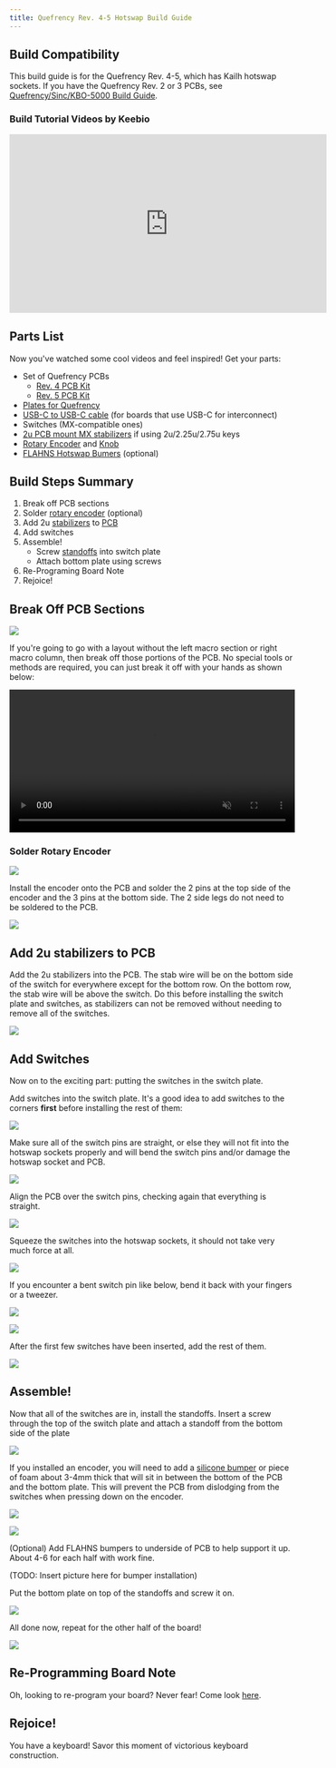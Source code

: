 ```yaml
---
title: Quefrency Rev. 4-5 Hotswap Build Guide 
---
```


## Build Compatibility

This build guide is for the Quefrency Rev. 4-5, which has Kailh hotswap sockets. If you have the Quefrency Rev. 2 or 3 PCBs, see [Quefrency/Sinc/KBO-5000 Build Guide](quefrency-rev2-sinc-build-guide.md).

### Build Tutorial Videos by Keebio

<iframe width="560" height="315" src="https://www.youtube.com/embed/ONEaWsojIn0" title="YouTube video player" frameborder="0" allow="accelerometer; autoplay; clipboard-write; encrypted-media; gyroscope; picture-in-picture" allowfullscreen></iframe>

## Parts List

Now you've watched some cool videos and feel inspired! Get your parts:

* Set of Quefrency PCBs
  * [Rev. 4 PCB Kit](https://keeb.io/products/quefrency-rev-4-65-split-staggered-keyboard)
  * [Rev. 5 PCB Kit](https://keeb.io/products/quefrency-rev-5-pcbs-hotswap-65-65xt-split-staggered-keyboard)
* [Plates for Quefrency](https://keeb.io/products/quefrency-fr4-plates)
* [USB-C to USB-C cable](https://keeb.io/products/usb-c-to-usb-c-cable) (for boards that use USB-C for interconnect)
* Switches (MX-compatible ones)
* [2u PCB mount MX stabilizers](https://keeb.io/products/cherry-mx-stabilizer) if using 2u/2.25u/2.75u keys
* [Rotary Encoder](https://keeb.io/products/rotary-encoder-ec11) and [Knob](https://keeb.io/products/rotary-encoder-knob-ec11)
* [FLAHNS Hotswap Bumers](https://keeb.io/products/flahns-5mm-hotswap-silicone-bumpers) (optional)

## Build Steps Summary

1. Break off PCB sections
2. Solder [rotary encoder](glossary#rotary-encoder) (optional)
3. Add 2u [stabilizers](glossary#stabilizers) to [PCB](glossary#pcb)
4. Add switches
5. Assemble!
    * Screw [standoffs](glossary#standoffs) into switch plate
    * Attach bottom plate using screws
6. Re-Programing Board Note
7. Rejoice!

## Break Off PCB Sections

![](./assets/images/quefrency-rev4/IMG_5558.jpeg)

If you're going to go with a layout without the left macro section or right macro column, then break off those portions of the PCB. No special tools or methods are required, you can just break it off with your hands as shown below:

<video width="100%" controls muted loop>
  <source src="/videos/pcb-break.mp4" type="video/mp4" />
</video>

### Solder Rotary Encoder

![](./assets/images/quefrency-rev4/IMG_5559.jpeg)

Install the encoder onto the PCB and solder the 2 pins at the top side of the encoder and the 3 pins at the bottom side. The 2 side legs do not need to be soldered to the PCB.

![](./assets/images/quefrency-rev4/IMG_5560.jpeg)

## Add 2u stabilizers to PCB

Add the 2u stabilizers into the PCB. The stab wire will be on the bottom side of the switch for everywhere except for the bottom row. On the bottom row, the stab wire will be above the switch. Do this before installing the switch plate and switches, as stabilizers can not be removed without needing to remove all of the switches.

![](./assets/images/quefrency-rev4/IMG_5566.jpeg)

## Add Switches

Now on to the exciting part: putting the switches in the switch plate.

Add switches into the switch plate. It's a good idea to add switches to the corners **first** before installing the rest of them:

![](./assets/images/quefrency-rev4/IMG_5562.jpeg)

Make sure all of the switch pins are straight, or else they will not fit into the hotswap sockets properly and will bend the switch pins and/or damage the hotswap socket and PCB.

![](./assets/images/quefrency-rev4/IMG_5562.jpeg)

Align the PCB over the switch pins, checking again that everything is straight.

![](./assets/images/quefrency-rev4/IMG_5568.jpeg)

Squeeze the switches into the hotswap sockets, it should not take very much force at all.

![](./assets/images/quefrency-rev4/IMG_5569.jpeg)

If you encounter a bent switch pin like below, bend it back with your fingers or a tweezer.

![](./assets/images/quefrency-rev4/IMG_5570.jpeg)

![](./assets/images/quefrency-rev4/IMG_5571.jpeg)

After the first few switches have been inserted, add the rest of them.

![](./assets/images/quefrency-rev4/IMG_5572.jpeg)

## Assemble!

Now that all of the switches are in, install the standoffs. Insert a screw through the top of the switch plate and attach a standoff from the bottom side of the plate

![](./assets/images/quefrency-rev4/IMG_5573.jpeg)

If you installed an encoder, you will need to add a [silicone bumper](https://keeb.io/products/flahns-5mm-hotswap-silicone-bumpers) or piece of foam about 3-4mm thick that will sit in between the bottom of the PCB and the bottom plate. This will prevent the PCB from dislodging from the switches when pressing down on the encoder.

![](./assets/images/quefrency-rev4/IMG_5575.jpeg)

![](./assets/images/quefrency-rev4/IMG_5576.jpeg)


(Optional) Add FLAHNS bumpers to underside of PCB to help support it up. About 4-6 for each half with work fine.

(TODO: Insert picture here for bumper installation)

Put the bottom plate on top of the standoffs and screw it on.

![](./assets/images/quefrency-rev4/IMG_5578.jpeg)

All done now, repeat for the other half of the board!

![](./assets/images/quefrency-rev4/IMG_5577.jpeg)

## Re-Programming Board Note

Oh, looking to re-program your board? Never fear! Come look [here](flashing-firmware).

## Rejoice!

You have a keyboard! Savor this moment of victorious keyboard construction.
